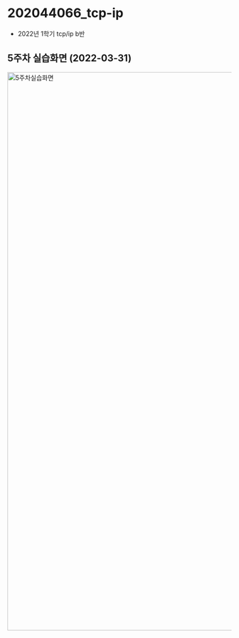 # 202044066_tcp-ip
  - 2022년 1학기 tcp/ip b반
 
## 5주차 실습화면 (2022-03-31)

<img width="1256" alt="5주차실습화면" src="https://user-images.githubusercontent.com/90546741/160981272-78330e6f-5e4f-40bb-8d0d-85fac3d973dd.png">
